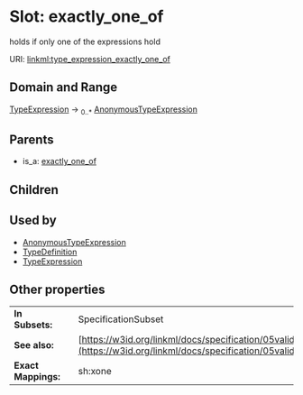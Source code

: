 
# Slot: exactly_one_of

holds if only one of the expressions hold

URI: [linkml:type_expression_exactly_one_of](https://w3id.org/linkml/type_expression_exactly_one_of)


## Domain and Range

[TypeExpression](TypeExpression.md) &#8594;  <sub>0..\*</sub> [AnonymousTypeExpression](AnonymousTypeExpression.md)

## Parents

 *  is_a: [exactly_one_of](exactly_one_of.md)

## Children


## Used by

 * [AnonymousTypeExpression](AnonymousTypeExpression.md)
 * [TypeDefinition](TypeDefinition.md)
 * [TypeExpression](TypeExpression.md)

## Other properties

|  |  |  |
| --- | --- | --- |
| **In Subsets:** | | SpecificationSubset |
| **See also:** | | [https://w3id.org/linkml/docs/specification/05validation/#rules](https://w3id.org/linkml/docs/specification/05validation/#rules) |
| **Exact Mappings:** | | sh:xone |
